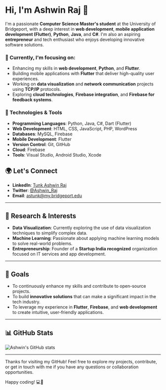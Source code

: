 
# Hi, I'm Ashwin Raj 👋

I'm a passionate **Computer Science Master's student** at the University of Bridgeport, with a deep interest in **web development**, **mobile application development (Flutter)**, **Python**, **Java**, and **C#**. I'm also an aspiring **entrepreneur** and tech enthusiast who enjoys developing innovative software solutions.

### 🌱 Currently, I'm focusing on:
- Enhancing my skills in **web development**, **Python**, and **Flutter**.
- Building mobile applications with **Flutter** that deliver high-quality user experiences.
- Working on **data visualization** and **network communication** projects using **TCP/IP** protocols.
- Exploring **cloud technologies**, **Firebase integration**, and **Firebase for feedback systems**.

### 🔧 Technologies & Tools
- **Programming Languages**: Python, Java, C#, Dart (Flutter)
- **Web Development**: HTML, CSS, JavaScript, PHP, WordPress
- **Databases**: MySQL, Firebase
- **Mobile Development**: Flutter
- **Version Control**: Git, GitHub
- **Cloud**: Firebase
- **Tools**: Visual Studio, Android Studio, Xcode


## 🌍 Let's Connect
- **LinkedIn**: [Tunk Ashwin Raj](https://www.linkedin.com/in/tunkashwinraj)
- **Twitter**: [@Ashwin_Raj](https://twitter.com/Ashwin_Raj)
- **Email**: [astunk@my.bridgeport.edu](mailto:astunk@my.bridgeport.edu)

---

## 📖 Research & Interests
- **Data Visualization**: Currently exploring the use of data visualization techniques to simplify complex data.
- **Machine Learning**: Passionate about applying machine learning models to solve real-world problems.
- **Entrepreneurship**: Founder of a **Startup India recognized** organization focused on IT services and app development.

---

## 🎯 Goals
- To continuously enhance my skills and contribute to open-source projects.
- To build **innovative solutions** that can make a significant impact in the tech industry.
- To leverage my experience in **Flutter**, **Firebase**, and **web development** to create intuitive, user-friendly applications.

---

## 📊 GitHub Stats
![Ashwin's GitHub stats](https://github-readme-stats.vercel.app/api?username=tunkashwinraj&show_icons=true&theme=radical)

---

Thanks for visiting my GitHub! Feel free to explore my projects, contribute, or get in touch with me if you have any questions or collaboration opportunities. 

Happy coding! 💻🚀

